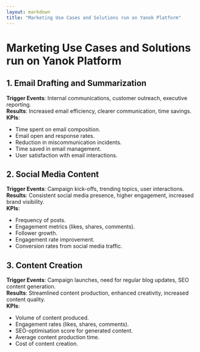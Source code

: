 ```yaml
---
layout: markdown
title: "Marketing Use Cases and Solutions run on Yanok Platform"
---
```


# Marketing Use Cases and Solutions run on Yanok Platform

## 1. Email Drafting and Summarization

**Trigger Events**: Internal communications, customer outreach, executive reporting.<br />
**Results**: Increased email efficiency, clearer communication, time savings.<br />
**KPIs**:

- Time spent on email composition.
- Email open and response rates.
- Reduction in miscommunication incidents.
- Time saved in email management.
- User satisfaction with email interactions.

## 2. Social Media Content

**Trigger Events**: Campaign kick-offs, trending topics, user interactions.<br />
**Results**: Consistent social media presence, higher engagement, increased brand visibility.<br />
**KPIs**:

- Frequency of posts.
- Engagement metrics (likes, shares, comments).
- Follower growth.
- Engagement rate improvement.
- Conversion rates from social media traffic.

## 3. Content Creation

**Trigger Events**: Campaign launches, need for regular blog updates, SEO content generation.<br />
**Results**: Streamlined content production, enhanced creativity, increased content quality.<br />
**KPIs**:

- Volume of content produced.
- Engagement rates (likes, shares, comments).
- SEO-optimisation score for generated content.
- Average content production time.
- Cost of content creation.

